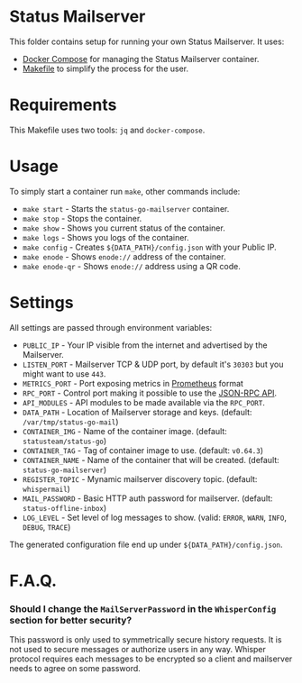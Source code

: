 # Status Mailserver

This folder contains setup for running your own Status Mailserver.
It uses:

* [Docker Compose](https://docs.docker.com/compose/) for managing the Status Mailserver container.
* [Makefile](https://www.gnu.org/software/make/) to simplify the process for the user.

# Requirements

This Makefile uses two tools: `jq` and `docker-compose`.

# Usage

To simply start a container run `make`, other commands include:

* `make start` - Starts the `status-go-mailserver` container.
* `make stop` - Stops the container.
* `make show` - Shows you current status of the container.
* `make logs` - Shows you logs of the container.
* `make config` - Creates `${DATA_PATH}/config.json` with your Public IP.
* `make enode` - Shows `enode://` address of the container.
* `make enode-qr` - Shows `enode://` address using a QR code.

# Settings

All settings are passed through environment variables:

* `PUBLIC_IP` - Your IP visible from the internet and advertised by the Mailserver.
* `LISTEN_PORT` - Mailserver TCP & UDP port, by default it's `30303` but you might want to use `443`.
* `METRICS_PORT` - Port exposing metrics in [Prometheus](https://prometheus.io/docs/concepts/data_model/) format
* `RPC_PORT` - Control port making it possible to use the [JSON-RPC API](https://github.com/ethereum/wiki/wiki/JSON-RPC).
* `API_MODULES` - API modules to be made available via the `RPC_PORT`.
* `DATA_PATH` - Location of Mailserver storage and keys. (default: `/var/tmp/status-go-mail`)
* `CONTAINER_IMG` - Name of the container image. (default: `statusteam/status-go`)
* `CONTAINER_TAG` - Tag of container image to use. (default: `v0.64.3`) 
* `CONTAINER_NAME` - Name of the container that will be created. (default: `status-go-mailserver`)
* `REGISTER_TOPIC` - Mynamic mailserver discovery topic. (default: `whispermail`)
* `MAIL_PASSWORD` - Basic HTTP auth password for mailserver. (default: `status-offline-inbox`)
* `LOG_LEVEL` - Set level of log messages to show. (valid: `ERROR`, `WARN`, `INFO`, `DEBUG`, `TRACE`)

The generated configuration file end up under `${DATA_PATH}/config.json`.

# F.A.Q.

### Should I change the `MailServerPassword` in the `WhisperConfig` section for better security?

This password is only used to symmetrically secure history requests. It is not used to secure messages or authorize users in any way. Whisper protocol requires each messages to be encrypted so a client and mailserver needs to agree on some password.
